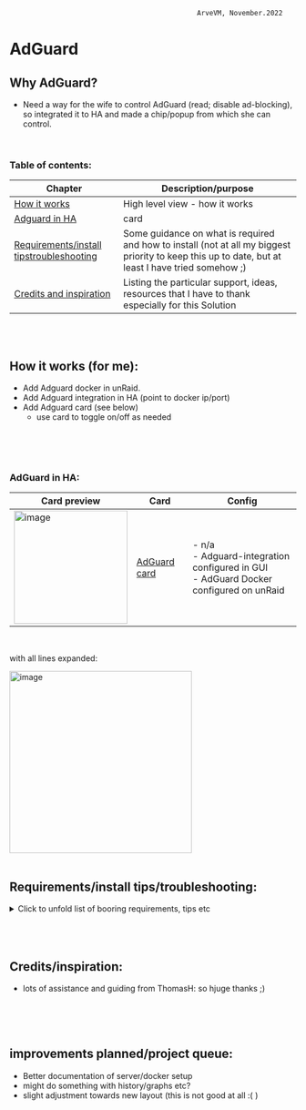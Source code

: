                                                  ArveVM, November.2022
# AdGuard

## Why AdGuard?  
- Need a way for the wife to control AdGuard (read; disable ad-blocking), so integrated it to HA and made a chip/popup from which she can control.
<br />

### Table of contents:
|Chapter   | Description/purpose                |
| --------| ----------------------------------- |
|[How it works](#how-it-works-for-me)      |High level view - how it works|
|[Adguard in HA](#adguard-in-HA)      |card|
|[Requirements/install tipstroubleshooting](#requirementsinstall-tipstroubleshooting)|Some guidance on what is required and how to install (not at all my biggest priority to keep this up to date, but at least I have tried somehow ;)|
|[Credits and inspiration](#creditsinspiration)|Listing the particular support, ideas, resources that I have to thank especially for this Solution|
<br />
<br />

## How it works (for me):
- Add Adguard docker in unRaid. 
- Add Adguard integration in HA (point to docker ip/port)
- Add Adguard card (see below)
  - use card to toggle on/off as needed  
<br />
<br />
<br />


### AdGuard in HA:
|Card preview    |Card |Config|
| --------| ------------ |----- |
|<img width="199" alt="image" src="https://user-images.githubusercontent.com/96014323/213938301-1ce241f7-a418-4ed5-af3f-6f45afe2a957.png">|[AdGuard card](https://github.com/ArveVM/HomeAssistantConfig4/blob/master/avm_yaml/dashboard/solutions/camera_card.yaml)|- n/a <br /> - Adguard-integration configured in GUI <br /> - AdGuard Docker configured on unRaid|

<br />

with all lines expanded:

<img width="320" alt="image" src="https://user-images.githubusercontent.com/96014323/202316452-2ee10fb4-5bd9-46b1-aeb9-6b6dba271877.png">

<br />
<br />


## Requirements/install tips/troubleshooting:
<details>
  <summary> Click to unfold list of booring requirements, tips etc </summary>
  
  #### Functionality required (other than what is builtin in my version of HA):
  - https://www.home-assistant.io/integrations/adguard/
  - HACS: browser mod - for popup-functionality (now updated to browser_mod v2)
  - HACS: custom:button-card
  - HACS: custom:auto-entities
  Optional
  - Dashboard:
    * yaml-dashboard (but you can copy dashboard-code to UI-dashboard/card 

  <br />
 
  #### To install you should:
  - Installed AdGuard docker
  - Installed HA Adguard-integration
  - add config to AdGuard-docker  
  - created chip/popup to view status
  - first set up packages/solutions as specified elsewhere in my brilliant documentation. 
  - copy and insert code for card whereever suitable for your installation
  - redo/change to your naming standards  :)

  <br />
  
  #### template-editor test-code:
  nah,,

  <br />

  #### Other info:
  maybe someday I will document the docker-setup and adguard-config  ;),, just maybe,,,
  
  
</details>

<br />
<br />
<br />

## Credits/inspiration:
- lots of assistance and guiding from ThomasH: so hjuge thanks ;)
<br />
<br />
<br />

## improvements planned/project queue:
- Better documentation of server/docker setup
- might do something with history/graphs  etc?
- slight adjustment towards new layout (this is not good at all :( )
